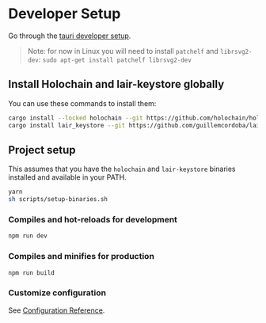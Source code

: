 # Developer Setup

Go through the [tauri developer setup](https://tauri.studio/en/docs/getting-started/intro#setting-up-your-environment).

> Note: for now in Linux you will need to install `patchelf` and `librsvg2-dev`:
> `sudo apt-get install patchelf librsvg2-dev`


## Install Holochain and lair-keystore globally

You can use these commands to install them:

```bash
cargo install --locked holochain --git https://github.com/holochain/holochain.git --tag holochain-0.0.119
cargo install lair_keystore --git https://github.com/guillemcordoba/lair --rev 8c0a3683d93540301af53688ea431c7cc0beb438
```

## Project setup

This assumes that you have the `holochain` and `lair-keystore` binaries installed and available in your PATH.

```bash
yarn
sh scripts/setup-binaries.sh
```

### Compiles and hot-reloads for development

```bash
npm run dev
```

### Compiles and minifies for production

```bash
npm run build
```

### Customize configuration

See [Configuration Reference](https://cli.vuejs.org/config/).
